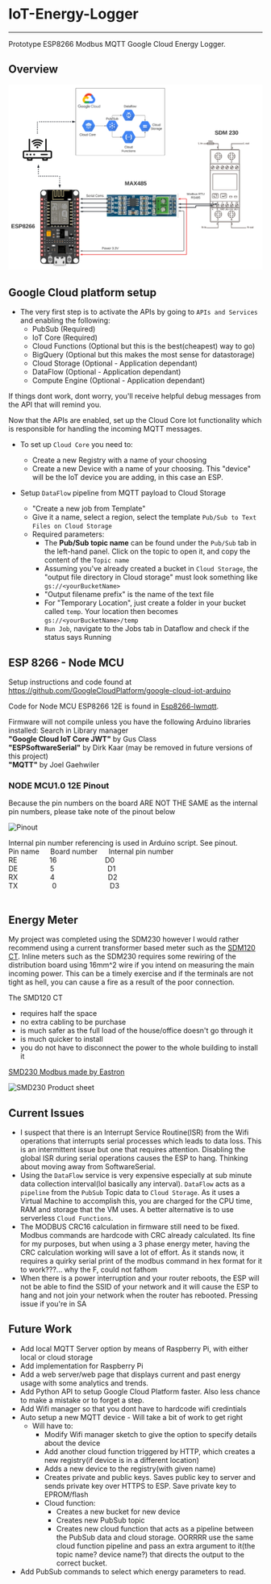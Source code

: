 # IoT-Energy-Logger

---
Prototype ESP8266 Modbus MQTT Google Cloud Energy Logger. 

## Overview
![Overvew diagram](./Datasheets/System%20Diagram.png)

## Google Cloud platform setup

- The very first step is to activate the APIs by going to `APIs and Services` and enabling the following:
  - PubSub (Required)
  - IoT Core (Required)
  - Cloud Functions (Optional but this is the best(cheapest) way to go)
  - BigQuery (Optional but this makes the most sense for datastorage)
  - Cloud Storage (Optional - Application dependant)
  - DataFlow (Optional - Application dependant)
  - Compute Engine (Optional - Application dependant)

If things dont work, dont worry, you'll receive helpful debug messages from the API that will remind you.

Now that the APIs are enabled, set up the Cloud Core Iot functionality which is responsible for
handling the incoming MQTT messages. 
- To set up `Cloud Core` you need to:
  - Create a new Registry with a name of your choosing
  - Create a new Device with a name of your choosing. This "device" will be the IoT device you are adding, in this case an ESP.



- Setup `DataFlow` pipeline from MQTT payload to Cloud Storage
    - "Create a new job from Template"
    - Give it a name, select a region, select the template `Pub/Sub to Text Files on Cloud Storage`
    - Required parameters:
      - The **Pub/Sub topic name** can be found under the `Pub/Sub` tab in the left-hand panel. Click on the topic to open it,
      and copy the content of the `Topic name`
      - Assuming you've already created a bucket in `Cloud Storage`, the "output file directory in Cloud storage" must look something like `gs://<yourBucketName>`
      - "Output filename prefix" is the name of the text file
      - For "Temporary Location", just create a folder in your bucket called `temp`. Your location then becomes 
      `gs://<yourBucketName>/temp`
      - `Run Job`, navigate to the Jobs tab in Dataflow and check if the status says Running
      
## ESP 8266 - Node MCU
Setup instructions and code found at https://github.com/GoogleCloudPlatform/google-cloud-iot-arduino

Code for Node MCU ESP8266 12E is found in [Esp8266-lwmqtt](https://github.com/Corne173/IoT_Energy_Logger/tree/master/Esp8266-lwmqtt).

Firmware will not compile unless you have the following Arduino libraries installed: Search in Library manager <br>
**"Google Cloud IoT Core JWT"** by Gus Class    <br>
**"ESPSoftwareSerial"** by Dirk Kaar   (may be removed in future versions of this project) <br>
**"MQTT"** by Joel Gaehwiler    <br>

### NODE MCU1.0 12E Pinout   
Because the pin numbers on the board ARE NOT THE SAME as the internal pin numbers, please take note of the pinout below

![Pinout](https://i0.wp.com/randomnerdtutorials.com/wp-content/uploads/2019/05/ESP8266-NodeMCU-kit-12-E-pinout-gpio-pin.png?quality=100&strip=all&ssl=1)

Internal pin number referencing is used in Arduino script. See pinout.                              <br>
Pin name  &emsp;  Board number    &emsp;    Internal pin number                                                 <br>
RE &emsp;&emsp;&emsp;&emsp;       16 &emsp;&emsp;&emsp;&emsp;&emsp; &emsp;              D0                                                                  <br>
DE      &emsp;&emsp;&emsp;&emsp;    5     &emsp;&emsp;&emsp;&emsp;&emsp;&emsp;&emsp;              D1                                                                  <br>
RX   &emsp;&emsp;&emsp;&emsp;      4 &emsp;&emsp;&emsp;&emsp;&emsp;&emsp;&emsp;           D2                                                                  <br>
TX &emsp;&emsp;&emsp; &emsp;     0 &emsp;&emsp;&emsp;&emsp;&emsp;&emsp;&emsp;              D3             <br>
<br>




## Energy Meter

My project was completed using the SDM230 however I would rather recommend using a current transformer based meter such as the 
[SDM120 CT](https://www.aliexpress.com/item/4000107698147.html?spm=a2g0o.store_pc_allProduct.8148356.14.44d911e8DRQ5fK&pdp_npi=2%40dis%21ZAR%21ZAR%20459.88%21ZAR%20459.88%21%21%21%21%21%402103399116550308657151591efc12%2110000000279420919%21sh). 
Inline meters such as the SDM230 requires some rewiring of the distribution board using 16mm^2 wire if you intend on measuring
the main incoming power. This can be a timely exercise and if the terminals are not tight as hell, you can cause a fire as a result of 
the poor connection. 

The SMD120 CT
- requires half the space
- no extra cabling to be purchase
- is much safer as the full load of the house/office doesn't go through it
- is much quicker to install
- you do not have to disconnect the power to the whole building to install it


[SMD230 Modbus made by Eastron](https://www.aliexpress.com/item/32698830575.html?spm=a2g0o.productlist.0.0.799f2566qN7t5A&algo_pvid=e990826b-f171-4fc6-b30f-6c9e8352ca5d&algo_exp_id=e990826b-f171-4fc6-b30f-6c9e8352ca5d-2&pdp_ext_f=%7B%22sku_id%22%3A%2260671643988%22%7D&pdp_npi=2%40dis%21ZAR%21%21621.51%21621.51%21%21%21%21%402103399116544212040123485e3ca8%2160671643988%21sea)

<img alt="SMD230 Product sheet" src="https://ae01.alicdn.com/kf/HTB1MM.XKFXXXXX3XVXXq6xXFXXXj/201669291/HTB1MM.XKFXXXXX3XVXXq6xXFXXXj.jpg?size=136937&amp;height=1067&amp;width=1000&amp;hash=ccb6c38d63b40e63e373261727f7feaf" width="500"/>




## Current Issues 

- I suspect that there is an Interrupt Service Routine(ISR) from the Wifi operations that interrupts serial processes 
which leads to data loss. This is an intermittent issue but one that requires attention. Disabling the global 
ISR during serial operations causes the ESP to hang. Thinking about moving away from SoftwareSerial.
- Using the `DataFlow` service is very expensive especially at sub minute data collection interval(lol basically any interval). 
`DataFlow` acts as a `pipeline` from the `PubSub` Topic data to `Cloud Storage`.
As it uses a Virtual Machine to accomplish this, you are charged for the CPU time, RAM and storage that the VM uses.
A better alternative is to use serverless `Cloud Functions`.
- The MODBUS CRC16 calculation in firmware still need to be fixed. Modbus commands are hardcode with CRC already calculated.
Its fine for my purposes, but when using a 3 phase energy meter, having the CRC calculation working will save a lot of effort. 
As it stands now, it requires a quirky serial print of the modbus command in hex format for it to work???... why the F, could not fathom
- When there is a power interruption and your router reboots, the ESP will not be able to find the SSID of your network
 and it will cause the ESP to hang and not join your network when the router has rebooted. Pressing issue if you're in SA

## Future Work
- Add local MQTT Server option by means of Raspberry Pi, with either local or cloud storage
- Add implementation for Raspberry Pi
- Add a web server/web page that displays current and past energy usage with some analytics and trends.
- Add Python API to setup Google Cloud Platform faster.
Also less chance to make a mistake or to forget a step.
- Add Wifi manager so that you dont have to hardcode wifi credintials
- Auto setup a new MQTT device - Will take a bit of work to get right
  - Will have to:
    - Modify Wifi manager sketch to give the option to specify details about the device
    - Add another cloud function triggered by HTTP, which creates a new registry(if device is in a different location)
    - Adds a new device to the registry(with given name)
    - Creates private and public keys. Saves public key to server and sends private key over HTTPS to ESP. Save private key to EPROM/flash
    - Cloud function: 
      - Creates a new bucket for new device
      - Creates new PubSub topic 
      - Creates new cloud function that acts as a pipeline between the PubSub data and cloud storage. OORRRR use the same cloud function pipeline and pass an extra argument to it(the topic name? device name?) that directs the output to the correct bucket.
- Add PubSub commands to select which energy parameters to read.
    
